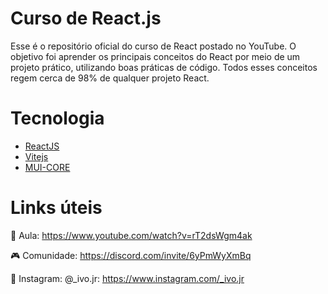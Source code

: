 # Curso de React.js

Esse é o repositório oficial do curso de React postado no YouTube. O objetivo foi aprender os principais conceitos do React por meio de um projeto prático, utilizando boas práticas de código. Todos esses conceitos regem cerca de 98% de qualquer projeto React.

# Tecnologia

- [ReactJS](https://reactjs.org/)
- [Vitejs](https://vitejs.dev/)
- [MUI-CORE](https://mui.com/)

# Links úteis
🛑 Aula: https://www.youtube.com/watch?v=rT2dsWgm4ak

🎮 Comunidade: https://discord.com/invite/6yPmWyXmBq

📸 Instagram: @_ivo.jr: https://www.instagram.com/_ivo.jr


